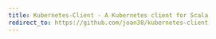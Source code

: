 ```yaml
---
title: Kubernetes-Client - A Kubernetes client for Scala
redirect_to: https://github.com/joan38/kubernetes-client
---
```

